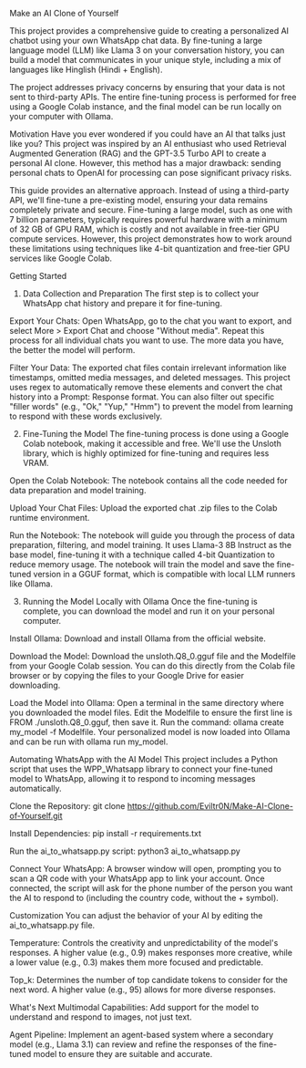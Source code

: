 Make an AI Clone of Yourself

This project provides a comprehensive guide to creating a personalized AI chatbot using your own WhatsApp chat data. By fine-tuning a large language model (LLM) like Llama 3 on your conversation history, you can build a model that communicates in your unique style, including a mix of languages like Hinglish (Hindi + English).

The project addresses privacy concerns by ensuring that your data is not sent to third-party APIs. The entire fine-tuning process is performed for free using a Google Colab instance, and the final model can be run locally on your computer with Ollama.

Motivation
Have you ever wondered if you could have an AI that talks just like you? This project was inspired by an AI enthusiast who used Retrieval Augmented Generation (RAG) and the GPT-3.5 Turbo API to create a personal AI clone. However, this method has a major drawback: sending personal chats to OpenAI for processing can pose significant privacy risks.

This guide provides an alternative approach. Instead of using a third-party API, we'll fine-tune a pre-existing model, ensuring your data remains completely private and secure. Fine-tuning a large model, such as one with 7 billion parameters, typically requires powerful hardware with a minimum of 32 GB of GPU RAM, which is costly and not available in free-tier GPU compute services. However, this project demonstrates how to work around these limitations using techniques like 4-bit quantization and free-tier GPU services like Google Colab.

Getting Started
1. Data Collection and Preparation
The first step is to collect your WhatsApp chat history and prepare it for fine-tuning.

Export Your Chats: Open WhatsApp, go to the chat you want to export, and select More > Export Chat and choose "Without media". Repeat this process for all individual chats you want to use. The more data you have, the better the model will perform.

Filter Your Data: The exported chat files contain irrelevant information like timestamps, omitted media messages, and deleted messages. This project uses regex to automatically remove these elements and convert the chat history into a Prompt: Response format. You can also filter out specific "filler words" (e.g., "Ok," "Yup," "Hmm") to prevent the model from learning to respond with these words exclusively.

2. Fine-Tuning the Model
The fine-tuning process is done using a Google Colab notebook, making it accessible and free. We'll use the Unsloth library, which is highly optimized for fine-tuning and requires less VRAM.

Open the Colab Notebook: The notebook contains all the code needed for data preparation and model training.

Upload Your Chat Files: Upload the exported chat .zip files to the Colab runtime environment.

Run the Notebook: The notebook will guide you through the process of data preparation, filtering, and model training. It uses Llama-3 8B Instruct as the base model, fine-tuning it with a technique called 4-bit Quantization to reduce memory usage. The notebook will train the model and save the fine-tuned version in a GGUF format, which is compatible with local LLM runners like Ollama.

3. Running the Model Locally with Ollama
Once the fine-tuning is complete, you can download the model and run it on your personal computer.

Install Ollama: Download and install Ollama from the official website.

Download the Model: Download the unsloth.Q8_0.gguf file and the Modelfile from your Google Colab session. You can do this directly from the Colab file browser or by copying the files to your Google Drive for easier downloading.

Load the Model into Ollama: Open a terminal in the same directory where you downloaded the model files. Edit the Modelfile to ensure the first line is FROM ./unsloth.Q8_0.gguf, then save it. Run the command: ollama create my_model -f Modelfile. Your personalized model is now loaded into Ollama and can be run with ollama run my_model.

Automating WhatsApp with the AI Model
This project includes a Python script that uses the WPP_Whatsapp library to connect your fine-tuned model to WhatsApp, allowing it to respond to incoming messages automatically.

Clone the Repository:
git clone https://github.com/Eviltr0N/Make-AI-Clone-of-Yourself.git

Install Dependencies:
pip install -r requirements.txt

Run the ai_to_whatsapp.py script:
python3 ai_to_whatsapp.py

Connect Your WhatsApp: A browser window will open, prompting you to scan a QR code with your WhatsApp app to link your account. Once connected, the script will ask for the phone number of the person you want the AI to respond to (including the country code, without the + symbol).

Customization
You can adjust the behavior of your AI by editing the ai_to_whatsapp.py file.

Temperature: Controls the creativity and unpredictability of the model's responses. A higher value (e.g., 0.9) makes responses more creative, while a lower value (e.g., 0.3) makes them more focused and predictable.

Top_k: Determines the number of top candidate tokens to consider for the next word. A higher value (e.g., 95) allows for more diverse responses.

What's Next
Multimodal Capabilities: Add support for the model to understand and respond to images, not just text.

Agent Pipeline: Implement an agent-based system where a secondary model (e.g., Llama 3.1) can review and refine the responses of the fine-tuned model to ensure they are suitable and accurate.
